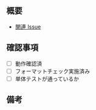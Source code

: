 ## 概要

- [関連 Issue](リンク)

## 確認事項

- [ ] 動作確認済
- [ ] フォーマットチェック実施済み
- [ ] 単体テストが通っているか

## 備考

<!-- Copilotへの指示: 日本語でレビューしてください -->
